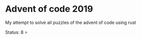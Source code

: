# Advent of code 2019

My attempt to solve all puzzles of the advent of code using rust





Status: 8 :star:
